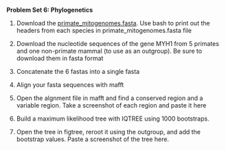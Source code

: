 **Problem Set 6: Phylogenetics**

1) Download the [primate_mitogenomes.fasta](https://raw.githubusercontent.com/nomascus/ANT3814/main/FILES/DNA/primate_mitogenomes.fasta). Use bash to print out the headers from each species in primate_mitogenomes.fasta file

2) Download the nucleotide sequences of the gene  MYH1 from 5 primates and one non-primate mammal (to use as an outgroup). Be sure to download them in fasta format

3) Concatenate the 6 fastas into a single fasta

4) Align your fasta sequences with mafft

5) Open the algnment file in mafft and find a conserved region and a variable region. Take a screenshot of each region and paste it here

6) Build a maximum likelihood tree with IQTREE using 1000 bootstraps. 

7) Open the tree in figtree, reroot it using the outgroup, and add the bootstrap values. Paste a screenshot of the tree here.
